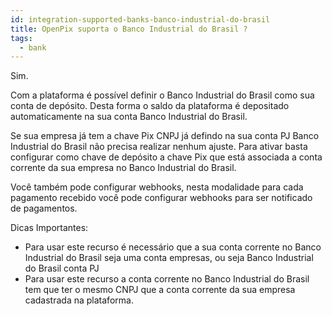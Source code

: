 ```yaml
---
id: integration-supported-banks-banco-industrial-do-brasil
title: OpenPix suporta o Banco Industrial do Brasil ?
tags:
  - bank
---
```


Sim.

Com a plataforma é possível definir o Banco Industrial do Brasil como sua conta de depósito. Desta forma o saldo da plataforma é depositado automaticamente na sua conta Banco Industrial do Brasil.

Se sua empresa já tem a chave Pix CNPJ já defindo na sua conta PJ Banco Industrial do Brasil não precisa realizar nenhum ajuste. Para ativar basta configurar como chave de depósito a chave Pix que está associada a conta corrente da sua empresa no Banco Industrial do Brasil.

Você também pode configurar webhooks, nesta modalidade para cada pagamento recebido você pode configurar webhooks para ser notificado de pagamentos.

Dicas Importantes:

- Para usar este recurso é necessário que a sua conta corrente no Banco Industrial do Brasil seja uma conta empresas, ou seja Banco Industrial do Brasil conta PJ
- Para usar este recurso a conta corrente no Banco Industrial do Brasil tem que ter o mesmo CNPJ que a conta corrente da sua empresa cadastrada na plataforma.
